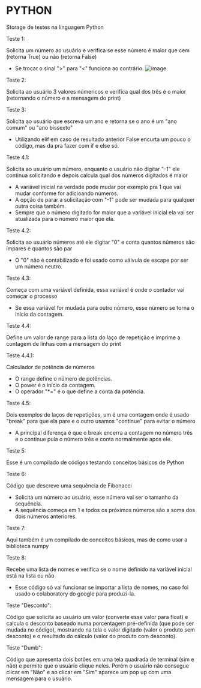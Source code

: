 # PYTHON
Storage de testes na linguagem Python

Teste 1:

Solicita um número ao usuário e verifica se esse número é maior que cem (retorna True) ou não (retorna False)
- Se trocar o sinal ">" para "<" funciona ao contrário.
  ![image](https://github.com/LucasGNKlein/PYTHON/assets/86809331/f324478f-7c90-4e87-b38c-10ae7d9b2f4c)


Teste 2:

Solicita ao usuário 3 valores númericos e verifica qual dos três é o maior (retornando o número e a mensagem do print)

Teste 3:

Solicita ao usuário que escreva um ano e retorna se o ano é um "ano comum" ou "ano bissexto"
- Utilizando elif em caso de resultado anterior False encurta um pouco o código, mas da pra fazer com if e else só.

Teste 4.1:

Solicita ao usuário um número, enquanto o usuário não digitar "-1" ele continua solicitando e depois calcula qual dos números digitados é maior
- A variável inicial na verdade pode mudar por exemplo pra 1 que vai mudar conforme for adicioando números.
- A opção de parar a solicitação com "-1" pode ser mudada para qualquer outra coisa também.
- Sempre que o número digitado for maior que a variável inicial ela vai ser atualizada para o número maior que ela.

Teste 4.2:

Solicita ao usuário números até ele digitar "0" e conta quantos números são ímpares e quantos são par
- O "0" não é contabilizado e foi usado como válvula de escape por ser um número neutro.

Teste 4.3:

Começa com uma variável definida, essa variável é onde o contador vai começar o processo
- Se essa variável for mudada para outro número, esse número se torna o início da contagem.

Teste 4.4:

Define um valor de range para a lista do laço de repetição e imprime a contagem de linhas com a mensagem do print

Teste 4.4.1:

Calculador de potência de números
- O range define o número de potências.
- O power é o início da contagem.
- O operador "*=" é o que define a conta da potência.

Teste 4.5:

Dois exemplos de laços de repetições, um é uma contagem onde é usado "break" para que ela pare e o outro usamos "continue" para evitar o número
- A principal diferença é que o break encerra a contagem no número três e o continue pula o número três e conta normalmente apos ele.

Teste 5:

Esse é um compilado de códigos testando conceitos básicos de Python

Teste 6:

Código que descreve uma sequência de Fibonacci
- Solicita um número ao usuário, esse número vai ser o tamanho da sequência.
- A sequência começa em 1 e todos os próximos números são a soma dos dois números anteriores.

Teste 7:

Aqui também é um compilado de conceitos básicos, mas de como usar a biblioteca numpy

Teste 8:

Recebe uma lista de nomes e verifica se o nome definido na variável inicial está na lista ou não
- Esse código só vai funcionar se importar a lista de nomes, no caso foi usado o colaboratory do google para produzi-la.

Teste "Desconto":

Código que solicita ao usuário um valor (converte esse valor para float) e calcula o desconto baseado numa porcentagem pré-definida (que pode ser mudada no código), mostrando na tela o valor digitado (valor o produto sem desconto) e o resultado do cálculo (valor do produto com desconto).

Teste "Dumb":

Código que apresenta dois botões em uma tela quadrada de terminal (sim e não) e permite que o usuário clique neles. Porém o usuário não consegue clicar em "Não" e ao clicar em "Sim" aparece um pop up com uma mensagem para o usuário.
